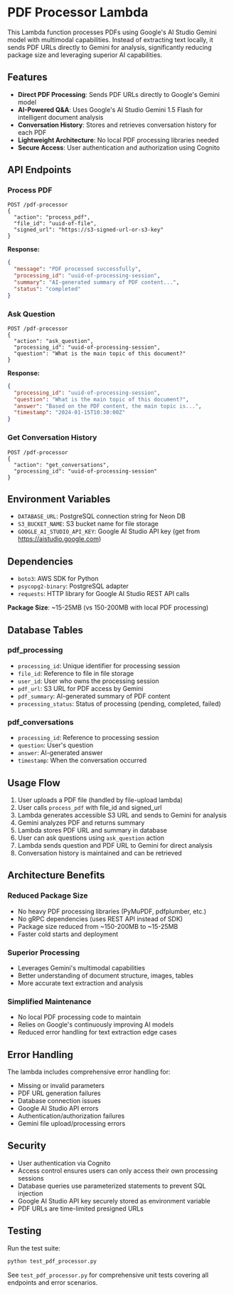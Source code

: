 # PDF Processor Lambda

This Lambda function processes PDFs using Google's AI Studio Gemini model with multimodal capabilities. Instead of extracting text locally, it sends PDF URLs directly to Gemini for analysis, significantly reducing package size and leveraging superior AI capabilities.

## Features

- **Direct PDF Processing**: Sends PDF URLs directly to Google's Gemini model
- **AI-Powered Q&A**: Uses Google's AI Studio Gemini 1.5 Flash for intelligent document analysis
- **Conversation History**: Stores and retrieves conversation history for each PDF
- **Lightweight Architecture**: No local PDF processing libraries needed
- **Secure Access**: User authentication and authorization using Cognito

## API Endpoints

### Process PDF
```
POST /pdf-processor
{
  "action": "process_pdf",
  "file_id": "uuid-of-file",
  "signed_url": "https://s3-signed-url-or-s3-key"
}
```

**Response:**
```json
{
  "message": "PDF processed successfully",
  "processing_id": "uuid-of-processing-session",
  "summary": "AI-generated summary of PDF content...",
  "status": "completed"
}
```

### Ask Question
```
POST /pdf-processor
{
  "action": "ask_question",
  "processing_id": "uuid-of-processing-session",
  "question": "What is the main topic of this document?"
}
```

**Response:**
```json
{
  "processing_id": "uuid-of-processing-session",
  "question": "What is the main topic of this document?",
  "answer": "Based on the PDF content, the main topic is...",
  "timestamp": "2024-01-15T10:30:00Z"
}
```

### Get Conversation History
```
POST /pdf-processor
{
  "action": "get_conversations",
  "processing_id": "uuid-of-processing-session"
}
```

## Environment Variables

- `DATABASE_URL`: PostgreSQL connection string for Neon DB
- `S3_BUCKET_NAME`: S3 bucket name for file storage
- `GOOGLE_AI_STUDIO_API_KEY`: Google AI Studio API key (get from https://aistudio.google.com)

## Dependencies

- `boto3`: AWS SDK for Python
- `psycopg2-binary`: PostgreSQL adapter
- `requests`: HTTP library for Google AI Studio REST API calls

**Package Size**: ~15-25MB (vs 150-200MB with local PDF processing)

## Database Tables

### pdf_processing
- `processing_id`: Unique identifier for processing session
- `file_id`: Reference to file in file storage
- `user_id`: User who owns the processing session
- `pdf_url`: S3 URL for PDF access by Gemini
- `pdf_summary`: AI-generated summary of PDF content
- `processing_status`: Status of processing (pending, completed, failed)

### pdf_conversations
- `processing_id`: Reference to processing session
- `question`: User's question
- `answer`: AI-generated answer
- `timestamp`: When the conversation occurred

## Usage Flow

1. User uploads a PDF file (handled by file-upload lambda)
2. User calls `process_pdf` with file_id and signed_url
3. Lambda generates accessible S3 URL and sends to Gemini for analysis
4. Gemini analyzes PDF and returns summary
5. Lambda stores PDF URL and summary in database
6. User can ask questions using `ask_question` action
7. Lambda sends question and PDF URL to Gemini for direct analysis
8. Conversation history is maintained and can be retrieved

## Architecture Benefits

### Reduced Package Size
- No heavy PDF processing libraries (PyMuPDF, pdfplumber, etc.)
- No gRPC dependencies (uses REST API instead of SDK)
- Package size reduced from ~150-200MB to ~15-25MB
- Faster cold starts and deployment

### Superior Processing
- Leverages Gemini's multimodal capabilities
- Better understanding of document structure, images, tables
- More accurate text extraction and analysis

### Simplified Maintenance
- No local PDF processing code to maintain
- Relies on Google's continuously improving AI models
- Reduced error handling for text extraction edge cases

## Error Handling

The lambda includes comprehensive error handling for:
- Missing or invalid parameters
- PDF URL generation failures
- Database connection issues
- Google AI Studio API errors
- Authentication/authorization failures
- Gemini file upload/processing errors

## Security

- User authentication via Cognito
- Access control ensures users can only access their own processing sessions
- Database queries use parameterized statements to prevent SQL injection
- Google AI Studio API key securely stored as environment variable
- PDF URLs are time-limited presigned URLs

## Testing

Run the test suite:
```bash
python test_pdf_processor.py
```

See `test_pdf_processor.py` for comprehensive unit tests covering all endpoints and error scenarios. 
